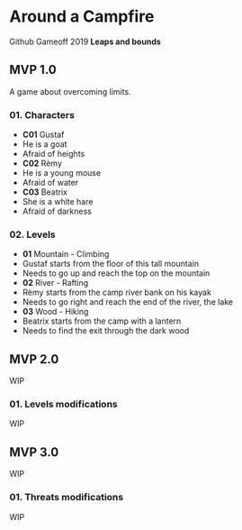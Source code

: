 # Around a Campfire
Github Gameoff 2019 **Leaps and bounds**

## MVP 1.0
A game about overcoming limits.

### 01. Characters
- **C01** Gustaf
 - He is a goat
 - Afraid of heights
- **C02** Rèmy
 - He is a young mouse
 - Afraid of water
- **C03** Beatrix
 - She is a white hare
 - Afraid of darkness

### 02. Levels
- **01** Mountain - Climbing
 - Gustaf starts from the floor of this tall mountain
 - Needs to go up and reach the top on the mountain
- **02** River - Rafting
 - Rèmy starts from the camp river bank on his kayak
 - Needs to go right and reach the end of the river, the lake
- **03** Wood - Hiking
 - Beatrix starts from the camp with a lantern
 - Needs to find the exit through the dark wood

##  MVP 2.0
WIP

### 01. Levels modifications
WIP

## MVP 3.0
WIP

### 01. Threats modifications
WIP